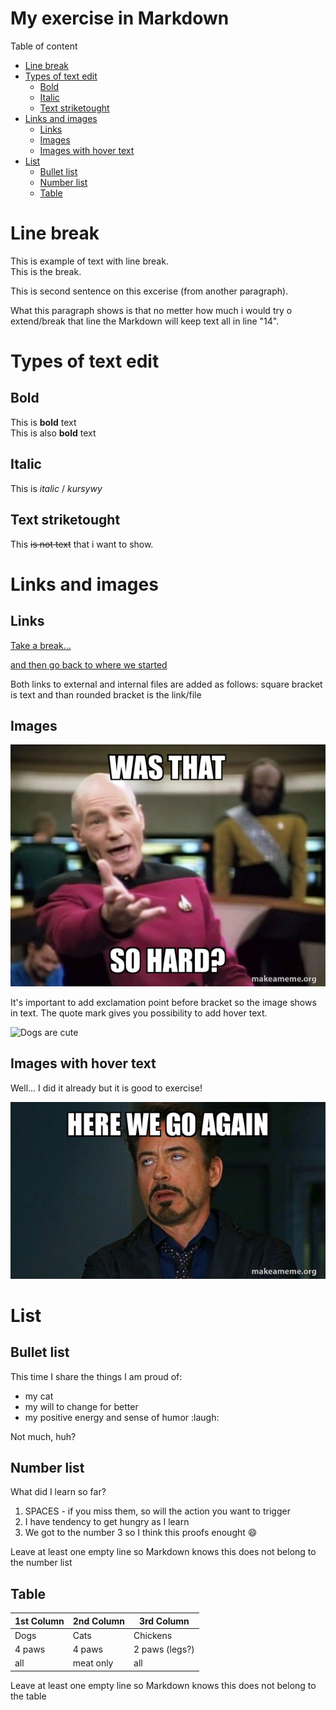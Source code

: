 <!-- Example of title -->
My exercise in Markdown<!-- omit in toc -->
===
<!-- Here comes the table of content -->

Table of content

- [Line break](#line-break)
- [Types of text edit](#types-of-text-edit)
  - [Bold](#bold)
  - [Italic](#italic)
  - [Text striketought](#text-striketought)
- [Links and images](#links-and-images)
  - [Links](#links)
  - [Images](#images)
  - [Images with hover text](#images-with-hover-text)
- [List](#list)
  - [Bullet list](#bullet-list)
  - [Number list](#number-list)
  - [Table](#table)

<!-- Example of paragraph of text with line break -->
# Line break
This is example of text with line break.  
This is the break.

This is second sentence on this excerise (from another paragraph).

<!-- Example of another paragraph -->
What this paragraph shows is that no metter how much i would try o extend/break that line the Markdown will keep text all in line "14".
# Types of text edit
## Bold
<!-- Example of bold -->
This is **bold** text  
This is also __bold__ text
## Italic
<!-- Example of italic  -->
This is _italic_ / _kursywy_
## Text striketought
<!-- Example of text striketought  -->
This ~~is not text~~ that i want to show.

<!-- Example of headers -->
# Links and images
## Links


<!-- Example of external link -->

[Take a break...](https://www.youtube.com/watch?v=dQw4w9WgXcQ)

<!-- Example of link to another file -->

[and then go back to where we started](Empty.md)

Both links to external and internal files are added as follows: square bracket is text and than rounded bracket is the link/file

## Images

<!-- Example of an image from local file -->

![It is what it is](./Images/was-that-so-6572b19243.jpeg "memes")

It's important to add exclamation point before bracket so the image shows in text. The quote mark gives you possibility to add hover text.

<!-- Example of an image from internet/external links -->

![Dogs are cute](https://picsum.photos/id/237/536/354)
## Images with hover text
<!-- Example of an image with hover text -->

Well... I did it already but it is good to exercise!

![Image with hover text](Images/here-we-go.jpeg "This is how i actually look like when I can stand what a person is saying :)")

<!-- Example of equation or inline code -->

<!-- Example of a block of code -->

<!-- Example of code highlighting -->

<!-- Example of quote -->

<!-- Example of bullet list -->
# List
## Bullet list

This time I share the things I am proud of:
* my cat
* my will to change for better
* my positive energy and sense of humor :laugh:

Not much, huh?

<!-- Example of numbered list -->
## Number list
What did I learn so far?
1. SPACES - if you miss them, so will the action you want to trigger
2. I have tendency to get hungry as I learn
3. We got to the number 3 so I think this proofs enought :smile:

Leave at least one empty line so Markdown knows this does not belong to the number list

<!-- Example of table -->
## Table
| 1st Column | 2nd Column | 3rd Column     |
| ---------- | ---------- | -------------- |
| Dogs       | Cats       | Chickens       |
| 4 paws     | 4 paws     | 2 paws (legs?) |
| all        | meat only  | all            |

<!-- Paragraph after table -->
Leave at least one empty line so Markdown knows this does not belong to the table

